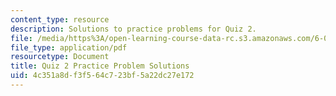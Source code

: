 ```yaml
---
content_type: resource
description: Solutions to practice problems for Quiz 2.
file: /media/https%3A/open-learning-course-data-rc.s3.amazonaws.com/6-006-introduction-to-algorithms-spring-2008/4c351a8df3f564c723bf5a22dc27e172_solutions2.pdf
file_type: application/pdf
resourcetype: Document
title: Quiz 2 Practice Problem Solutions
uid: 4c351a8d-f3f5-64c7-23bf-5a22dc27e172
---
```

